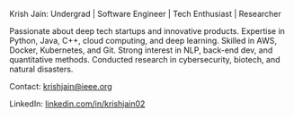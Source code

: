 Krish Jain: Undergrad | Software Engineer | Tech Enthusiast | Researcher

Passionate about deep tech startups and innovative products. Expertise in Python, Java, C++, cloud computing, and deep learning. Skilled in AWS, Docker, Kubernetes, and Git. Strong interest in NLP, back-end dev, and quantitative methods. Conducted research in cybersecurity, biotech, and natural disasters.

Contact: krishjain@ieee.org

LinkedIn: [linkedin.com/in/krishjain02](https://www.linkedin.com/in/krishjain02/)





